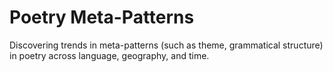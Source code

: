# Poetry Meta-Patterns

Discovering trends in meta-patterns (such as theme, grammatical structure) in poetry across language, geography, and time.
